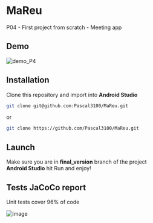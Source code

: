 # MaReu
P04 - First project from scratch - Meeting app

## Demo

![demo_P4](https://user-images.githubusercontent.com/25769686/120994327-ac952c80-c784-11eb-9e14-e0e92ce11976.gif)

## Installation
Clone this repository and import into **Android Studio**
```bash
git clone git@github.com:Pascal3100/MaReu.git
```
or
```bash
git clone https://github.com/Pascal3100/MaReu.git
```

## Launch
Make sure you are in **final_version** branch of the project  
**Android Studio** hit Run and enjoy!

## Tests JaCoCo report
Unit tests cover 96% of code

![image](https://user-images.githubusercontent.com/25769686/121166393-50e4a500-c851-11eb-9a14-e00aaa385497.png)

